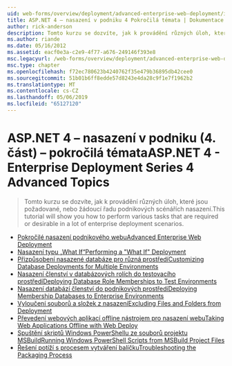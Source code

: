 ```yaml
---
uid: web-forms/overview/deployment/advanced-enterprise-web-deployment/index
title: ASP.NET 4 – nasazení v podniku 4 Pokročilá témata | Dokumentace Microsoftu
author: rick-anderson
description: Tomto kurzu se dozvíte, jak k provádění různých úloh, které jsou požadované, nebo žádoucí řadu podnikových scénářích nasazení.
ms.author: riande
ms.date: 05/16/2012
ms.assetid: eacf0e3a-c2e9-4f77-a676-249146f393e8
msc.legacyurl: /web-forms/overview/deployment/advanced-enterprise-web-deployment
msc.type: chapter
ms.openlocfilehash: f72ec780623b4240762f35e479b36895db42cee0
ms.sourcegitcommit: 51b01b6ff8edde57d8243e4da28c9f1e7f1962b2
ms.translationtype: MT
ms.contentlocale: cs-CZ
ms.lasthandoff: 05/06/2019
ms.locfileid: "65127120"
---
```

# <a name="aspnet-4---enterprise-deployment-series-4-advanced-topics"></a><span data-ttu-id="30d77-103">ASP.NET 4 – nasazení v podniku (4. část) – pokročilá témata</span><span class="sxs-lookup"><span data-stu-id="30d77-103">ASP.NET 4 - Enterprise Deployment Series 4 Advanced Topics</span></span>

> <span data-ttu-id="30d77-104">Tomto kurzu se dozvíte, jak k provádění různých úloh, které jsou požadované, nebo žádoucí řadu podnikových scénářích nasazení.</span><span class="sxs-lookup"><span data-stu-id="30d77-104">This tutorial will show you how to perform various tasks that are required or desirable in a lot of enterprise deployment scenarios.</span></span>

- [<span data-ttu-id="30d77-105">Pokročilé nasazení podnikového webu</span><span class="sxs-lookup"><span data-stu-id="30d77-105">Advanced Enterprise Web Deployment</span></span>](advanced-enterprise-web-deployment.md)
- [<span data-ttu-id="30d77-106">Nasazení typu „What If“</span><span class="sxs-lookup"><span data-stu-id="30d77-106">Performing a "What If" Deployment</span></span>](performing-a-what-if-deployment.md)
- [<span data-ttu-id="30d77-107">Přizpůsobení nasazené databáze pro různá prostředí</span><span class="sxs-lookup"><span data-stu-id="30d77-107">Customizing Database Deployments for Multiple Environments</span></span>](customizing-database-deployments-for-multiple-environments.md)
- [<span data-ttu-id="30d77-108">Nasazení členství v databázových rolích do testovacího prostředí</span><span class="sxs-lookup"><span data-stu-id="30d77-108">Deploying Database Role Memberships to Test Environments</span></span>](deploying-database-role-memberships-to-test-environments.md)
- [<span data-ttu-id="30d77-109">Nasazení databází členství do podnikových prostředí</span><span class="sxs-lookup"><span data-stu-id="30d77-109">Deploying Membership Databases to Enterprise Environments</span></span>](deploying-membership-databases-to-enterprise-environments.md)
- [<span data-ttu-id="30d77-110">Vyloučení souborů a složek z nasazení</span><span class="sxs-lookup"><span data-stu-id="30d77-110">Excluding Files and Folders from Deployment</span></span>](excluding-files-and-folders-from-deployment.md)
- [<span data-ttu-id="30d77-111">Převedení webových aplikací offline nástrojem pro nasazení webu</span><span class="sxs-lookup"><span data-stu-id="30d77-111">Taking Web Applications Offline with Web Deploy</span></span>](taking-web-applications-offline-with-web-deploy.md)
- [<span data-ttu-id="30d77-112">Spuštění skriptů Windows PowerShellu ze souborů projektu MSBuild</span><span class="sxs-lookup"><span data-stu-id="30d77-112">Running Windows PowerShell Scripts from MSBuild Project Files</span></span>](running-windows-powershell-scripts-from-msbuild-project-files.md)
- [<span data-ttu-id="30d77-113">Řešení potíží s procesem vytváření balíčku</span><span class="sxs-lookup"><span data-stu-id="30d77-113">Troubleshooting the Packaging Process</span></span>](troubleshooting-the-packaging-process.md)

